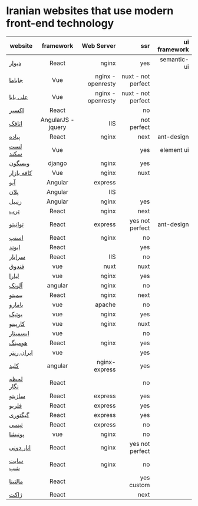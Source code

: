#  Iranian websites that use modern front-end technology

|website  |      framework      |  Web Server |ssr|ui framework|
|----------|:-------------:|------:|------:|-----:|
|[دیوار](https://divar.ir/)| React|nginx|yes|semantic-ui|
| [جاباما](https://www.jabama.com) |  Vue |nginx - openresty |nuxt - not perfect||
| [علی بابا](https://www.alibaba.ir) |  Vue |nginx - openresty |nuxt - not perfect||
|[اکسیر](https://exir.io)|React||no||
|[اتاقک](https://www.otaghak.com)| AngularJS - jquery | IIS |not perfect||
|[پیاده](https://peeyade.com/)|React|nginx|next|ant-design|
|[لست سکند](https://lastsecond.ir/)| Vue||yes|element ui|
|[ویسگون](http://wisgoon.com/)|django|nginx|yes||
|[کافه بازار](https://cafebazaar.ir/)| Vue|nginx |nuxt||
|[آیو](http://www.aionet.ir/)|Angular|express|||
|[پلان](http://plan.ir/)|Angular|IIS|||
|[زنبیل](https://www.zanbil.ir)|َAngular|nginx|yes||
|[ترب](https://torob.com/)|React|nginx|next||
|[توانیتو](https://tavanito.com/)|React|express|yes not perfect |ant-design|
|[اسنپ](https://snapp.ir)|React|nginx|no||
|[ایوند](https://snapp.ir)|React||yes||
|[سرایار](https://sarayar.com/)|React|IIS|no||
|[فندوق](https://fandogh.cloud/)|vue|nuxt|nuxt||
|[لیارا](https://liara.ir/)|vue|nginx|yes||
|[آلونک](https://alounak.com/)|angular|nginx|no||
|[بیمیتو](https://bimito.com/)|React|nginx|next||
|[بامارو](https://bamaro.ir/)|vue|apache|no||
|[بوتیک](https://botick.com/)|vue|nginx|yes||
|[کارپینو](https://www.carpino.ir/)|vue|nginx|nuxt||
|[ایسمینار](https://eseminar.tv/)|vue||no||
|[هومینگ](https://homing.ir/)|React|nginx|yes||
|[ایران رنتر](https://iranrenter.com/)|vue||yes||
|[کلید](https://kilid.com/)|angular|nginx-express|yes||
|[لحظه نگار](https://lahzenegar.com/)|React||no||
|[سازیتو](https://sazito.com/)|React|express|yes||
|[فلربو](https://flerbo.ir/)|React|express|yes||
|[گیگتوری](https://geektori.ir/)|React|express|yes||
|[تپسی](https://app.tap30.org/)|React|express|no||
|[پونیشا](ponisha.ir)|vue|nginx|no||
|[انار دونی](https://anardoni.com)|React|nginx|yes not perfect||
|[سایت شب](https://shab.ir)|React|nginx|no||
|[مالتینا](https://malltina.com/)|React||yes custom||
|[ژاکت](https://www.zhaket.com/)|React||next||


